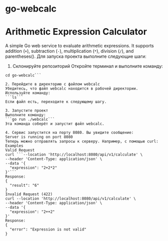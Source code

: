 # go-webcalc
# Arithmetic Expression Calculator
A simple Go web service to evaluate arithmetic expressions. It supports addition (`+`), subtraction (`-`), multiplication (`*`), division (`/`), and parentheses().
Для запуска проекта выполните следующие шаги:
1. Склонируйте репозиторий
Откройте терминал и выполните команду:
```git clone -b main https://github.com/egocentri/go-webcalc.git
cd go-webcalc```

2. Перейдите в директорию с файлом webcalc
Убедитесь, что файл webcalc находится в рабочей директории. Используйте команду:
```ls```
Если файл есть, переходите к следующему шагу.

3. Запустите проект
Выполните команду:
```go run ./webcalc```
Эта команда соберёт и запустит файл webcalc.

4. Сервис запустится на порту 8080. Вы увидите сообщение:
Server is running on port 8080
Теперь можно отправлять запросы к серверу. Например, с помощью curl:
Examples
Valid Request
curl ```--location 'http://localhost:8080/api/v1/calculate' \
--header 'Content-Type: application/json' \
--data '{
  "expression": "2+2*2"
}'```
Response:
{
  "result": "6"
}
Invalid Request (422)
curl --location 'http://localhost:8080/api/v1/calculate' \
--header 'Content-Type: application/json' \
--data '{
  "expression": "2++2"
}'
Response:
{
  "error": "Expression is not valid"
}
